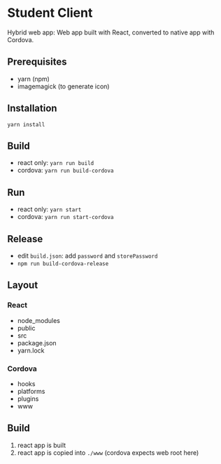 # Student Client
Hybrid web app: Web app built with React, converted to native app with Cordova.

## Prerequisites
- yarn (npm)
- imagemagick (to generate icon)

## Installation
`yarn install`

## Build
- react only: `yarn run build`
- cordova: `yarn run build-cordova`

## Run
- react only: `yarn start`
- cordova: `yarn run start-cordova`

## Release
- edit `build.json`: add `password` and `storePassword`
- `npm run build-cordova-release`

## Layout
### React
- node_modules
- public
- src
- package.json
- yarn.lock

### Cordova
- hooks
- platforms
- plugins
- www

## Build
1. react app is built
2. react app is copied into `./www` (cordova expects web root here)
